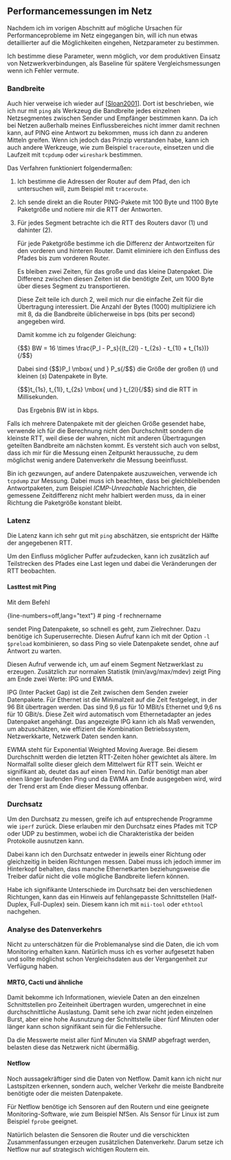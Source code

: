 
## Performancemessungen im Netz

Nachdem ich im vorigen Abschnitt auf mögliche Ursachen für Performanceprobleme
im Netz eingegangen bin, will ich nun etwas detaillierter auf die
Möglichkeiten eingehen, Netzparameter zu bestimmen.

Ich bestimme diese Parameter, wenn möglich, vor dem produktiven Einsatz von
Netzwerkverbindungen, als Baseline für spätere Vergleichsmessungen wenn ich
Fehler vermute.

### Bandbreite

Auch hier verweise ich wieder auf [[Sloan2001](#bib-sloan2001)].
Dort ist beschrieben, wie ich nur mit `ping` als Werkzeug die Bandbreite jedes
einzelnen Netzsegmentes zwischen Sender und Empfänger bestimmen kann.
Da ich bei Netzen außerhalb meines Einflussbereiches nicht immer damit rechnen
kann, auf PING eine Antwort zu bekommen, muss ich dann zu anderen Mitteln
greifen.
Wenn ich jedoch das Prinzip verstanden habe, kann ich auch andere Werkzeuge,
wie zum Beispiel `traceroute`, einsetzen und die Laufzeit mit `tcpdump` oder
`wireshark` bestimmen.

Das Verfahren funktioniert folgendermaßen:

1.  Ich bestimme die Adressen der Router auf dem Pfad, den ich untersuchen
    will, zum Beispiel mit `traceroute`.

2.  Ich sende direkt an die Router PING-Pakete mit 100 Byte und 1100 Byte
    Paketgröße und notiere mir die RTT der Antworten.

3.  Für jedes Segment betrachte ich die RTT des Routers davor (1) und
    dahinter (2).

    Für jede Paketgröße bestimme ich die Differenz der Antwortzeiten für den
    vorderen und hinteren Router.
    Damit eliminiere ich den Einfluss des Pfades bis zum vorderen Router.

    Es bleiben zwei Zeiten, für das große und das kleine Datenpaket. Die
    Differenz zwischen diesen Zeiten ist die benötigte Zeit, um 1000 Byte über
    dieses Segment zu transportieren.

    Diese Zeit teile ich durch 2, weil mich nur die einfache Zeit für die
    Übertragung interessiert.
    Die Anzahl der Bytes (1000) multipliziere ich mit 8, da die Bandbreite
    üblicherweise in bps (bits per second) angegeben wird.

    Damit komme ich zu folgender Gleichung:

    {$$}
    BW = 16 \times \frac{P_l - P_s}{(t_{2l} - t_{2s} - t_{1l} + t_{1s})} 
    {/$$}

    Dabei sind {$$}P_l \mbox{ und } P_s{/$$} die Größe der großen (*l*) und
    kleinen (*s*) Datenpakete in Byte.

    {$$}t_{1s}, t_{1l}, t_{2s} \mbox{ und } t_{2l}{/$$} sind die RTT in
    Millisekunden.

    Das Ergebnis BW ist in kbps.

Falls ich mehrere Datenpakete mit der gleichen Größe gesendet habe, verwende
ich für die Berechnung nicht den Durchschnitt sondern die kleinste RTT, weil
diese der wahren, nicht mit anderen Übertragungen geteilten Bandbreite am
nächsten kommt.
Es versteht sich auch von selbst, dass ich mir für die Messung einen Zeitpunkt
heraussuche, zu dem möglichst wenig andere Datenverkehr die Messung
beeinflusst.

Bin ich gezwungen, auf andere Datenpakete auszuweichen, verwende ich `tcpdump`
zur Messung.
Dabei muss ich beachten, dass bei gleichbleibenden Antwortpaketen, zum
Beispiel *ICMP-Unreachable* Nachrichten, die gemessene Zeitdifferenz nicht
mehr halbiert werden muss, da in einer Richtung die Paketgröße konstant
bleibt.

### Latenz

Die Latenz kann ich sehr gut mit `ping` abschätzen, sie entspricht der Hälfte
der angegebenen RTT.

Um den Einfluss möglicher Puffer aufzudecken, kann ich zusätzlich auf
Teilstrecken des Pfades eine Last legen und dabei die Veränderungen der RTT
beobachten.

#### Lasttest mit Ping

Mit dem Befehl

{line-numbers=off,lang="text"}
    # ping -f rechnername

sendet Ping Datenpakete, so schnell es geht, zum Zielrechner.
Dazu benötige ich Superuserrechte.
Diesen Aufruf kann ich mit der Option `-l $preload` kombinieren, so dass Ping
so viele Datenpakete sendet, ohne auf Antwort zu warten.

Diesen Aufruf verwende ich, um auf einem Segment Netzwerklast zu erzeugen.
Zusätzlich zur normalen Statistik (min/avg/max/mdev) zeigt Ping am Ende zwei
Werte: IPG und EWMA.

IPG (Inter Packet Gap) ist die Zeit zwischen dem Senden zweier Datenpakete.
Für Ethernet ist die Minimalzeit auf die Zeit festgelegt, in der 96 Bit
übertragen werden. Das sind 9,6 µs für 10 MBit/s Ethernet und 9,6 ns für 10
GBit/s. Diese Zeit wird automatisch vom Ethernetadapter an jedes Datenpaket
angehängt. Das angezeigte IPG kann ich als Maß verwenden, um abzuschätzen,
wie effizient die Kombination Betriebssystem, Netzwerkkarte, Netzwerk Daten
senden kann.

EWMA steht für Exponential Weighted Moving Average. Bei diesem Durchschnitt
werden die letzten  RTT-Zeiten höher gewichtet als ältere. Im Normalfall
sollte dieser gleich dem Mittelwert für RTT sein. Weicht er signifikant ab,
deutet das auf einen Trend hin. Dafür benötigt man aber einen länger
laufenden Ping und da EWMA am Ende ausgegeben wird, wird der Trend erst am
Ende dieser Messung offenbar.

### Durchsatz

Um den Durchsatz zu messen, greife ich auf entsprechende Programme wie `iperf`
zurück.
Diese erlauben mir den Durchsatz eines Pfades mit TCP oder UDP zu bestimmen,
wobei ich die Charakteristika der beiden Protokolle ausnutzen kann.

Dabei kann ich den Durchsatz entweder in jeweils einer Richtung oder
gleichzeitig in beiden Richtungen messen.
Dabei muss ich jedoch immer im Hinterkopf behalten, dass manche Ethernetkarten
beziehungsweise die Treiber dafür nicht die volle mögliche Bandbreite liefern
können.

Habe ich signifikante Unterschiede im Durchsatz bei den verschiedenen
Richtungen, kann das ein Hinweis auf fehlangepasste Schnittstellen
(Half-Duplex, Full-Duplex) sein.
Diesem kann ich mit `mii-tool` oder `ethtool` nachgehen.

### Analyse des Datenverkehrs

Nicht zu unterschätzen für die Problemanalyse sind die Daten, die ich vom
Monitoring erhalten kann.
Natürlich muss ich es vorher aufgesetzt haben und sollte möglichst schon
Vergleichsdaten aus der Vergangenheit zur Verfügung haben.

#### MRTG, Cacti und ähnliche

Damit bekomme ich Informationen, wieviele Daten an den einzelnen
Schnittstellen pro Zeiteinheit übertragen wurden, umgerechnet in eine
durchschnittliche Auslastung.
Damit sehe ich zwar nicht jeden einzelnen Burst, aber eine hohe Ausnutzung der
Schnittstelle über fünf Minuten oder länger kann schon signifikant sein für
die Fehlersuche.

Da die Messwerte meist aller fünf Minuten via SNMP abgefragt werden, belasten
diese das Netzwerk nicht übermäßig.

#### Netflow

Noch aussagekräftiger sind die Daten von Netflow.
Damit kann ich nicht nur Lastspitzen erkennen, sondern auch, welcher Verkehr
die meiste Bandbreite benötigte oder die meisten Datenpakete.

Für Netflow benötige ich Sensoren auf den Routern und eine geeignete
Monitoring-Software, wie zum Beispiel NfSen.
Als Sensor für Linux ist zum Beispiel `fprobe` geeignet.

Natürlich  belasten die Sensoren die Router und die verschickten
Zusammenfassungen erzeugen zusätzlichen Datenverkehr.
Darum setze ich Netflow nur auf strategisch wichtigen Routern ein.

